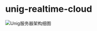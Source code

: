 # unig-realtime-cloud
![Unig服务器架构细图](https://github.com/user-attachments/assets/90f85374-a3dc-4d28-bdec-b2a4fcba21ea)
